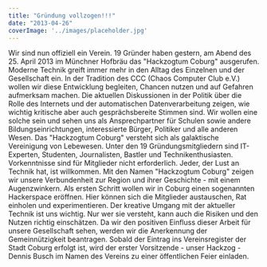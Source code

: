 ```yaml
---
title: "Gründung vollzogen!!!"
date: "2013-04-26"
coverImage: '../images/placeholder.jpg'
---
```


Wir sind nun offiziell ein Verein. 19 Gründer haben gestern, am Abend des 25. April 2013 im Münchner Hofbräu das "Hackzogtum Coburg" ausgerufen. Moderne Technik greift immer mehr in den Alltag des Einzelnen und der Gesellschaft ein. In der Tradition des CCC (Chaos Computer Club e.V.) wollen wir diese Entwicklung begleiten, Chancen nutzen und auf Gefahren aufmerksam machen. Die aktuellen Diskussionen in der Politik über die Rolle des Internets und der automatischen Datenverarbeitung zeigen, wie wichtig kritische aber auch gesprächsbereite Stimmen sind. Wir wollen eine solche sein und sehen uns als Ansprechpartner für Schulen sowie andere Bildungseinrichtungen, interessierte Bürger, Politiker und alle anderen Wesen. Das "Hackzogtum Coburg" versteht sich als galaktische Vereinigung von Lebewesen. Unter den 19 Gründungsmitgliedern sind IT-Experten, Studenten, Journalisten, Bastler und Technikenthusiasten. Vorkenntnisse sind für Mitglieder nicht erforderlich. Jeder, der Lust an Technik hat, ist willkommen. Mit den Namen "Hackzogtum Coburg" zeigen wir unsere Verbundenheit zur Region und ihrer Geschichte - mit einem Augenzwinkern. Als ersten Schritt wollen wir in Coburg einen sogenannten Hackerspace eröffnen. Hier können sich die Mitglieder austauschen, Rat einholen und experimentieren. Der kreative Umgang mit der aktueller Technik ist uns wichtig. Nur wer sie versteht, kann auch die Risiken und den Nutzen richtig einschätzen. Da wir den positiven Einfluss dieser Arbeit für unsere Gesellschaft sehen, werden wir die Anerkennung der Gemeinnützigkeit beantragen. Sobald der Eintrag ins Vereinsregister der Stadt Coburg erfolgt ist, wird der erster Vorsitzende - unser Hackzog - Dennis Busch im Namen des Vereins zu einer öffentlichen Feier einladen.
